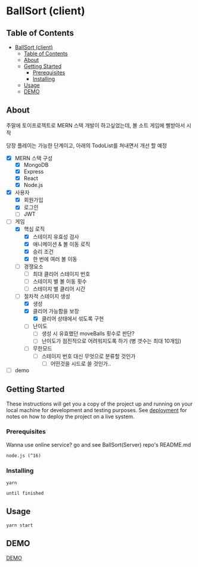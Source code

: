 # BallSort (client)

## Table of Contents

- [BallSort (client)](#ballsort-client)
  - [Table of Contents](#table-of-contents)
  - [About ](#about-)
  - [Getting Started ](#getting-started-)
    - [Prerequisites](#prerequisites)
    - [Installing](#installing)
  - [Usage ](#usage-)
  - [DEMO](#demo)

## About <a name = "about"></a>

주말에 토이프로젝트로 MERN 스택 개발이 하고싶었는데, 볼 소트 게임에 삘받아서 시작

당장 플레이는 가능한 단계이고, 아래의 TodoList를 쳐내면서 개선 할 예정

- [x] MERN 스택 구성
  - [x] MongoDB
  - [x] Express
  - [x] React
  - [x] Node.js
- [x] 사용자
  - [x] 회원가입
  - [x] 로그인
  - [ ] JWT
- [ ] 게임
  - [x] 핵심 로직
    - [x] 스테이지 유효성 검사
    - [x] 애니메이션 & 볼 이동 로직
    - [x] 승리 조건
    - [x] 한 번에 여러 볼 이동
  - [ ] 경쟁요소
    - [ ] 최대 클리어 스테이지 번호
    - [ ] 스테이지 별 볼 이동 횟수
    - [ ] 스테이지 별 클리어 시간
  - [ ] 절차적 스테이지 생성
    - [x] 생성
    - [x] 클리어 가능함을 보장
      - [x] 클리어 상태에서 섞도록 구현
    - [ ] 난이도
      - [ ] 생성 시 유효했던 moveBalls 횟수로 판단?
      - [ ] 난이도가 점진적으로 어려워지도록 하기 (병 갯수는 최대 10개임)
    - [ ] 무한모드
      - [ ] 스테이지 번호 대신 무엇으로 분류할 것인가
         - [ ] 어떤것을 시드로 쓸 것인가..
- [ ] demo

## Getting Started <a name = "getting_started"></a>

These instructions will get you a copy of the project up and running on your local machine for development and testing purposes. See [deployment](#deployment) for notes on how to deploy the project on a live system.

### Prerequisites

Wanna use online service? go and see BallSort(Server) repo's README.md

```
node.js (^16)
```

### Installing

```
yarn
```

```
until finished
```

## Usage <a name = "usage"></a>

```
yarn start
```

## DEMO

[DEMO](https://ballsorting.web.app/)
